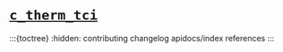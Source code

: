 # [`c_therm_tci`](https://github.com/blakeNaccarato/c-therm-tci)

:::{toctree}
:hidden:
contributing
changelog
apidocs/index
references
:::
